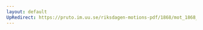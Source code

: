 ```yaml
---
layout: default
UpRedirect: https://pruto.im.uu.se/riksdagen-motions-pdf/1868/mot_1868__ak__203/mot_1868__ak__203-002.pdf
---
```


